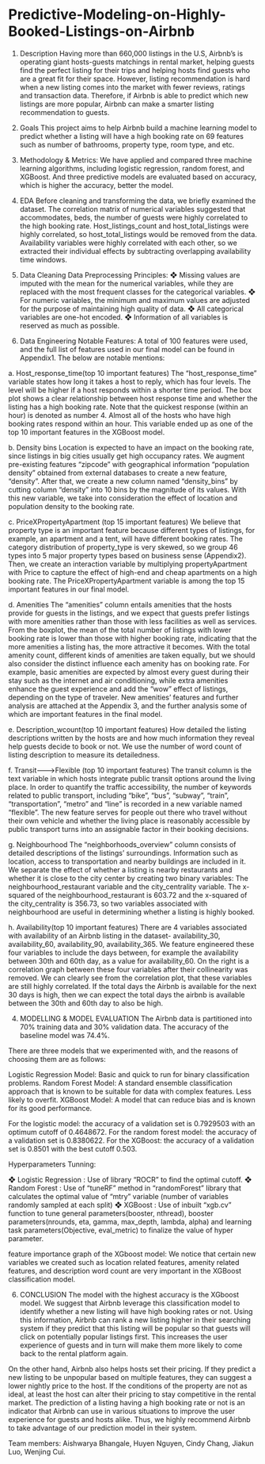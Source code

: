 # Predictive-Modeling-on-Highly-Booked-Listings-on-Airbnb
1. Description
Having more than 660,000 listings in the U.S, Airbnb’s is operating giant hosts-guests matchings in rental market, helping guests find the perfect listing for their trips and helping hosts find guests who are a great fit for their space. However, listing recommendation is hard when a new listing comes into the market with fewer reviews, ratings and transaction data. Therefore, if Airbnb is able to predict which new listings are more popular, Airbnb can make a smarter listing recommendation to guests.

2. Goals
This project aims to help Airbnb build a machine learning model to predict whether a listing will have a high booking rate on 69 features such as number of bathrooms, property type, room type, and etc.

3. Methodology & Metrics:
We have applied and compared three machine learning algorithms, including logistic regression, random forest, and XGBoost. And three predictive models are evaluated based on accuracy, which is higher the accuracy, better the model. 

4. EDA
Before cleaning and transforming the data, we briefly examined the dataset. The correlation matrix of numerical variables suggested that accommodates, beds, the number of guests were highly correlated to the high booking rate. Host_listings_count and host_total_listings were highly correlated, so host_total_listings would be removed from the data. Availability variables were highly correlated with each other, so we extracted their individual effects by subtracting overlapping availability time windows.

5. Data Cleaning
Data Preprocessing Principles:
❖ Missing values are imputed with the mean for the numerical variables, while they are replaced with the most frequent classes for the categorical variables.
❖ For numeric variables, the minimum and maximum values are adjusted for the purpose of maintaining high quality of data.
❖ All categorical variables are one-hot encoded.
❖ Information of all variables is reserved as much as possible.

6. Data Engineering
Notable Features: A total of 100 features were used, and the full list of features used in our final model can be found in Appendix1. The below are notable mentions:

a. Host_response_time(top 10 important features)
The “host_response_time” variable states how long it takes a host to reply, which has four levels. The level will be higher if a host responds within a shorter time period. The box plot shows a clear relationship between host response time and whether the listing has a high booking rate. Note that the quickest response (within an hour) is denoted as number 4. Almost all of the hosts who have high booking rates respond within an hour. This variable ended up as one of the top 10 important features in the XGBoost model.

b. Density bins
Location is expected to have an impact on the booking rate, since listings in big cities usually get high occupancy rates. We augment pre-existing features “zipcode” with geographical information “population density” obtained from external databases to create a new feature, “density”. After that, we create a new column named “density_bins” by cutting column “density” into 10 bins by the magnitude of its values. With this new variable, we take into consideration the effect of location and population density to the booking rate.

c. PriceXPropertyApartment (top 15 important features)
We believe that property type is an important feature because different types of listings, for example, an apartment and a tent, will have different booking rates. The category distribution of property_type is very skewed, so we group 46 types into 5 major property types based on business sense (Appendix2). Then, we create an interaction variable by multiplying propertyApartment with Price to capture the effect of high-end and cheap apartments on a high booking rate. The PriceXPropertyApartment variable is among the top 15 important features in our final model.

d. Amenities
The “amenities” column entails amenities that the hosts provide for guests in the listings, and we expect that guests prefer listings with more amenities rather than those with less facilities as well as services. From the boxplot, the mean of the total number of listings with lower booking rate is lower than those with higher booking rate, indicating that the more amenities a listing has, the more attractive it becomes. With the total amenity count, different kinds of amenities are taken equally, but we should also consider the distinct influence each amenity has on booking rate. For example, basic amenities are expected by almost every guest during their stay such as the internet and air conditioning, while extra amenities enhance the guest experience and add the “wow” effect of listings, depending on the type of traveler. New amenities’ features and further analysis are attached at the Appendix 3, and the further analysis some of which are important features in the final model.

e. Description_wcount(top 10 important features)
How detailed the listing descriptions written by the hosts are and how much information they reveal help guests decide to book or not. We use the number of word count of listing description to measure its detailedness.

f. Transit--->Flexible (top 10 important features)
The transit column is the text variable in which hosts integrate public transit options around the living place. In order to quantify the traffic accessibility, the number of keywords related to public transport, including “bike”, “bus”, “subway”, “train”, “transportation”, “metro” and “line” is recorded in a new variable named “flexible”. The new feature serves for people out there who travel without their own vehicle and whether the living place is reasonably accessible by public transport turns into an assignable factor in their booking decisions.

g. Neighbourhood
The “neighborhoods_overview” column consists of detailed descriptions of the listings’ surroundings. Information such as location, access to transportation and nearby buildings are included in it. We separate the effect of whether a listing is nearby restaurants and whether it is close to the city center by creating two binary variables: The neighbourhood_restaurant variable and the city_centrality variable. The x-squared of the neighbourhood_restaurant is 603.72 and the x-squared of the city_centrality is 356.73, so two variables associated with neighbourhood are useful in determining whether a listing is highly booked.

h. Availability(top 10 important features)
There are 4 variables associated with availability of an Airbnb listing in the dataset- availability_30, availability_60, availability_90, availability_365. We feature engineered these four variables to include the days between, for example the availability between 30th and 60th day, as a value for availability_60. On the right is a correlation graph between these four variables after their collinearity was removed. We can clearly see from the correlation plot, that these variables are still highly correlated. If the total days the Airbnb is available for the next 30 days is high, then we can expect the total days the airbnb is available between the 30th and 60th day to also be high.

4. MODELLING & MODEL EVALUATION
The Airbnb data is partitioned into 70% training data and 30% validation data. The accuracy of the baseline model was 74.4%. 

There are three models that we experimented with, and the reasons of choosing them are as follows:

Logistic Regression Model: Basic and quick to run for binary classification problems.
Random Forest Model: A standard ensemble classification approach that is known to be suitable for data with complex features. Less likely to overfit.
XGBoost Model: A model that can reduce bias and is known for its good performance. 

For the logistic model: the accuracy of a validation set is 0.7929503 with an optimum cutoff of 0.4648672.
For the random forest model: the accuracy of a validation set is 0.8380622. 
For the XGBoost: the accuracy of a validation set is 0.8501 with the best cutoff 0.503.

Hyperparameters Tunning:

❖ Logistic Regression : Use of library “ROCR” to find the optimal cutoff.
❖ Random Forest : Use of “tuneRF” method in “randomForest” library that calculates the optimal value of “mtry” variable (number of variables randomly sampled at each split)
❖ XGBoost : Use of inbuilt “xgb.cv” function to tune general parameters(booster, nthread), booster parameters(nrounds, eta, gamma, max_depth, lambda, alpha) and learning task parameters(Objective, eval_metric) to finalize the value of hyper parameter.

feature importance graph of the XGboost model: We notice that certain new variables we created such as location related features, amenity related features, and description word count are very important in the XGBoost classification model.

6. CONCLUSION
The model with the highest accuracy is the XGboost model. We suggest that Airbnb leverage this classification model to identify whether a new listing will have high booking rates or not. Using this information, Airbnb can rank a new listing higher in their searching system if they predict that this listing will be popular so that guests will click on potentially popular listings first. This increases the user experience of guests and in turn will make them more likely to come back to the rental platform again.

On the other hand, Airbnb also helps hosts set their pricing. If they predict a new listing to be unpopular based on multiple features, they can suggest a lower nightly price to the host. If the conditions of the property are not as ideal, at least the host can alter their pricing to stay competitive in the rental market. The prediction of a listing having a high booking rate or not is an indicator that Airbnb can use in various situations to improve the user experience for guests and hosts alike. Thus, we highly recommend Airbnb to take advantage of our prediction model in their system.

Team members: Aishwarya Bhangale, Huyen Nguyen, Cindy Chang, Jiakun Luo, Wenjing Cui.
